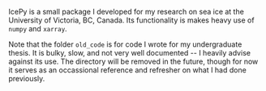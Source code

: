 IcePy is a small package I developed for my research on sea ice at the University of Victoria, BC, Canada. Its functionality is makes heavy use of `numpy` and `xarray`.

Note that the folder `old_code` is for code I wrote for my undergraduate thesis. It is bulky, slow, and not very well documented -- I heavily advise against its use. The directory will be removed in the future, though for now it serves as an occassional reference and refresher on what I had done previously.
